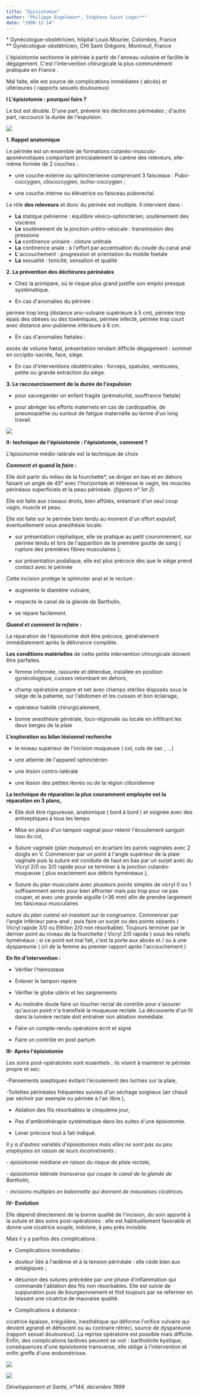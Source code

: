 ```yaml
---
title: "Episiotomie"
author: "Philippe Engelmann*, Stéphane Saint Léger**"
date: "1999-12-14"
---
```


\* Gynécologue-obstétricien, hôpital Louis Mourier, Colombes, France  
\*\* Gynécologue-obstétricien, CHI Saint Grégoire, Montreuil, France

L'épisiotomie sectionne le périnée à partir de l'anneau vulvaire et facilite le dégagement. C'est l'intervention chirurgicale la plus communément pratiquée en France .

Mal faite, elle est source de complications immédiates ( abcès) et ultérieures ( rapports sexuels douloureux)

**I L'épisiotomie : pourquoi faire ?**

Le but est double. D'une part, prévenir les déchirures périnéales ; d'autre part, raccourcir la durée de l'expulsion.

![](i862-1.jpg)

**1. Rappel anatomique**

Le périnée est un ensemble de formations cutanéo-musculo-aponévrotiques comportant principalement la carène des releveurs, elle-même formée de 2 couches :

- une couche externe ou sphinctérienne comprenant 3 faisceaux : Pubo-coccygien, cliococcygien, ischio-coccygien ;

- une couche interne ou élévatrice ou faisceau puborectal.

Le rôle **des releveurs** et donc du périnée est multiple. Il intervient dans :

- **La** statique pelvienne : équilibre vésico-sphinctérien, soutènement des viscères
- **Le** soutènement de la jonction urétro-vésicale : transmission des pressions
- **La** continence urinaire : cloture urétrale
- **La** continence anale : à l'effort par accentuation du coude du canal anal
- **L**'accouchement : progression et orientation du mobile foetale
- **La** sexualité : tonicité, sensation et qualité

**2. La prévention des déchirures périnéales**

- Chez la primipare, où le risque plus grand justifie son emploi presque systématique.

- En cas d'anomalies du périnée :

périnée trop long (distance ano-vulvaire supérieure à 5 cm), périnée trop épais des obèses ou des toxémiques, périnée infecté, périnée trop court avec distance ano-pubienne inférieure à 6 cm.

- En cas d'anomalies fœtales :

excès de volume fœtal, présentation rendant difficile dégagement : sommet en occipito-sacrée, face, siège.

- En cas d'interventions obstétricales : forceps, spatules, ventouses, petite ou grande extraction du siège.

**3. Le raccourcissement de la durée de l'expulsion**

- pour sauvegarder un enfant fragile (prématurité, souffrance fœtale)

- pour abréger les efforts maternels en cas de cardiopathie, de pneumopathie ou surtout de fatigue maternelle au terme d'un long travail.

![](i862-2.jpg)

**II- technique de l'épisiotomie : l'épisiotomie, comment ?**

L'épisiotomie médio-latérale est la technique de choix

***Comment et quand la faire :***

Elle doit partir du milieu de la fourchette\*, se diriger en bas et en dehors faisant un angle de 45° avec l'horizontale et intéresse le vagin, les muscles périnéaux superficiels et la peau périnéale. (*figures n° 1et 2*)

Elle est faite aux ciseaux droits, bien affûtés, entamant d'un seul coup vagin, muscle et peau.

Elle est faite sur le périnée bien tendu au moment d'un effort expulsif, éventuellement sous anesthésie locale:

- sur présentation céphalique, elle se pratique au petit couronnement, sur périnée tendu et lors de l'apparition de la première goutte de sang ( rupture des premières fibres musculaires );

- sur présentation podalique, elle est plus précoce dès que le siège prend contact avec le périnée

Cette incision protège le sphincter anal et le rectum :

- augmente le diamètre vulvaire,

- respecte le canal de la glande de Bartholin,

- se répare facilement.

***Quand et comment la refaire :***

La réparation de l'épisiotomie doit être précoce, généralement immédiatement après la délivrance complète.

**Les conditions matérielles** de cette petite intervention chirurgicale doivent être parfaites.

- femme informée, rassurée et détendue, installée en position gynécologique, cuisses retombant en dehors,

- champ opératoire propre et net avec champs stériles disposés sous le siège de la patiente, sur l'abdomen et les cuisses et bon éclairage,

- opérateur habillé chirurgicalement,

- bonne anesthésie générale, loco-régionale ou locale en infiltrant les deux berges de la plaie

**L'exploration ou bilan lésionnel recherche**

- le niveau supérieur de l'incision muqueuse ( col, culs de sac , …)

- une atteinte de l'appareil sphinctérien

- une lésion contro-latérale

- une lésion des petites lèvres ou de la région clitoridienne

**La technique de réparation la plus couramment employée est la réparation en 3 plans,**

- Elle doit être rigoureuse, anatomique ( bord à bord ) et soignée avec des antiseptiques à tous les temps

- Mise en place d'un tampon vaginal pour retenir l'écoulement sanguin issu du col,

- Suture vaginale (plan muqueux) en écartant les parois vaginales avec 2 doigts en V. Commencer par un point à l'angle supérieur de la plaie vaginale puis la suture est conduite de haut en bas par un surjet avec du Vicryl 2/0 ou 3/0 rapide pour se terminer à la jonction cutanéo-muqueuse ( plus exactement aux débris hyménéaux ),

- Suture du plan musculaire avec plusieurs points simples de vicryl 0 ou 1 suffisamment serrés pour bien affronter mais pas trop pour ne pas couper, et avec une grande aiguille (>36 mm) afin de prendre largement les faisceaux musculaires

*suture du plan cutané en insistant sur la congruence*. Commencer par l'angle inférieur para-anal ; puis faire un surjet ou des points séparés ( Vicryl rapide 3/0 ou Ethilon 2/0 non résorbable). Toujours terminer par le dernier point au niveau de la fourchette ( Vicryl 2/0 rapide ) sous les reliefs hyménéaux ; si ce point est mal fait, c'est la porte aux abcès et / ou à une dyspareunie ( cri de la femme au premier rapport après l'accouchement )

**En fin d'intervention :**

- Vérifier l'hémostase

- Enlever le tampon repère

- Vérifier le globe utérin et les saignements

- Au moindre doute faire un toucher rectal de contrôle pour s'assurer qu'aucun point n'a transfixié la muqueuse rectale. La découverte d'un fil dans la lumière rectale doit entraîner son ablation immédiate.

- Faire un compte-rendu opératoire écrit et signé

- Faire un contrôle en post partum

**III- Après l'épisiotomie**

Les soins post-opératoires sont essentiels ; ils visent à maintenir le périnée propre et sec:

-Pansements aseptiques évitant l'écoulement des lochies sur la plaie,

-Toilettes périnéales fréquentes suivies d'un séchage soigneux (air chaud par séchoir par exemple ou périnée à l'air libre ),

- Ablation des fils résorbables le cinquième jour,

- Pas d'antibiothérapie systématique dans les suites d'une épisiotomie.

- Lever précoce tout à fait indiqué.

*Il y a d'autres variétés d'épisiotomies mais elles ne sont pas ou peu employées en raison de leurs inconvénients :*

*- épisiotomie médiane en raison du risque de plaie rectale,*

*- épisiotomie latérale transverse qui coupe le canal de la glande de Bartholin,*

*- incisions multiples en baïonnette qui donnent de mauvaises cicatrices.*

**IV- Evolution**

Elle dépend directement de la bonne qualité de l'incision, du soin apporté à la suture et des soins post-opératoires : elle est habituellement favorable et donne une cicatrice souple, indolore, à peu près invisible.

Mais il y a parfois des complications :

- Complications immédiates :

<!-- -->

- douleur liée à l'œdème et à la tension périnéale : elle cède bien aux antalgiques ;

- désunion des sutures précédée par une phase d'inflammation qui commande l'ablation des fils non résorbables. Elle est suivie de suppuration puis de bourgeonnement et finit toujours par se refermer en laissant une cicatrice de mauvaise qualité.

<!-- -->

- Complications à distance :

cicatrice épaisse, irrégulière, inesthétique qui déforme l'orifice vulvaire qui devient agrandi et déhiscent ou au contraire rétréci, source de dyspareunie (rapport sexuel douloureux). La reprise opératoire est possible mais difficile. Enfin, des complications tardives peuvent se voir : bartholinite kystique, conséquences d'une épisiotomie transverse, elle oblige à l'intervention et enfin greffe d'une endométriose.

![](i862-3.jpg)

![](i862-4.jpg)

*Développement et Santé, n°144, décembre 1999*
